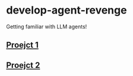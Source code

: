 # develop-agent-revenge
Getting familiar with LLM agents!

## [Proejct 1](./assignment1/README.md)
## [Proejct 2](./assignment2/README.md)
